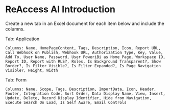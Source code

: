 # ReAccess AI Introduction

Create a new tab in an Excel document for each item below and include the columns.

Tab: Application

    Columns: Name, HomePageContent, Tags, Description, Icon, Report URL, Call Webhook on Publish, Webhook URL, Authorization Type, Key, Value, Add To, User Name, Password, User PoweriBi as Home Page, Workspace ID, Report ID, Report with RLS?, Roles, Is Background Transparent?, Show Border?, Is Filter Visible?, Is Filter Expanded?, Is Page Navigation Visible?, Height, Width


Tab: Form

    Columns: Name, Scope, Tags, Description, ImportData, Icon, Header, Footer, Integration Code, Sort Order, Data Display Name, View, Insert, Update, Delete, Record Display Identifier, Hide from Navigation, Execute Search On Load, Is Self Aware, Email Controls